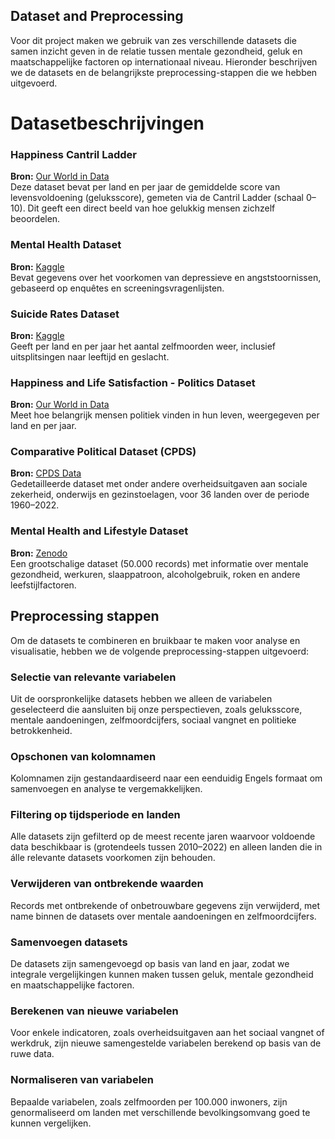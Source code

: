 
## Dataset and Preprocessing
Voor dit project maken we gebruik van zes verschillende datasets die samen inzicht geven in de relatie tussen mentale gezondheid, geluk en maatschappelijke factoren op internationaal niveau. Hieronder beschrijven we de datasets en de belangrijkste preprocessing-stappen die we hebben uitgevoerd.

# Datasetbeschrijvingen
### Happiness Cantril Ladder  
**Bron:** [Our World in Data](https://ourworldindata.org/grapher/happiness-cantril-ladder)  
Deze dataset bevat per land en per jaar de gemiddelde score van levensvoldoening (geluksscore), gemeten via de Cantril Ladder (schaal 0–10). Dit geeft een direct beeld van hoe gelukkig mensen zichzelf beoordelen.

### Mental Health Dataset  
**Bron:** [Kaggle](https://www.kaggle.com/datasets/imtkaggleteam/mental-health)  
Bevat gegevens over het voorkomen van depressieve en angststoornissen, gebaseerd op enquêtes en screeningsvragenlijsten.

### Suicide Rates Dataset  
**Bron:** [Kaggle](https://www.kaggle.com/code/lmorgan95/r-suicide-rates-in-depth-stats-insights/input)  
Geeft per land en per jaar het aantal zelfmoorden weer, inclusief uitsplitsingen naar leeftijd en geslacht.

### Happiness and Life Satisfaction - Politics Dataset  
**Bron:** [Our World in Data](https://ourworldindata.org/happiness-and-life-satisfaction)  
Meet hoe belangrijk mensen politiek vinden in hun leven, weergegeven per land en per jaar.

### Comparative Political Dataset (CPDS)  
**Bron:** [CPDS Data](https://cpds-data.org/data/)  
Gedetailleerde dataset met onder andere overheidsuitgaven aan sociale zekerheid, onderwijs en gezinstoelagen, voor 36 landen over de periode 1960–2022.

### Mental Health and Lifestyle Dataset  
**Bron:** [Zenodo](https://zenodo.org/records/14838680)  
Een grootschalige dataset (50.000 records) met informatie over mentale gezondheid, werkuren, slaappatroon, alcoholgebruik, roken en andere leefstijlfactoren.


## Preprocessing stappen

Om de datasets te combineren en bruikbaar te maken voor analyse en visualisatie, hebben we de volgende preprocessing-stappen uitgevoerd:

### Selectie van relevante variabelen
Uit de oorspronkelijke datasets hebben we alleen de variabelen geselecteerd die aansluiten bij onze perspectieven, zoals geluksscore, mentale aandoeningen, zelfmoordcijfers, sociaal vangnet en politieke betrokkenheid.

### Opschonen van kolomnamen
Kolomnamen zijn gestandaardiseerd naar een eenduidig Engels formaat om samenvoegen en analyse te vergemakkelijken.

### Filtering op tijdsperiode en landen
Alle datasets zijn gefilterd op de meest recente jaren waarvoor voldoende data beschikbaar is (grotendeels tussen 2010–2022) en alleen landen die in álle relevante datasets voorkomen zijn behouden.

### Verwijderen van ontbrekende waarden
Records met ontbrekende of onbetrouwbare gegevens zijn verwijderd, met name binnen de datasets over mentale aandoeningen en zelfmoordcijfers.

### Samenvoegen datasets
De datasets zijn samengevoegd op basis van land en jaar, zodat we integrale vergelijkingen kunnen maken tussen geluk, mentale gezondheid en maatschappelijke factoren.

### Berekenen van nieuwe variabelen
Voor enkele indicatoren, zoals overheidsuitgaven aan het sociaal vangnet of werkdruk, zijn nieuwe samengestelde variabelen berekend op basis van de ruwe data.

### Normaliseren van variabelen
Bepaalde variabelen, zoals zelfmoorden per 100.000 inwoners, zijn genormaliseerd om landen met verschillende bevolkingsomvang goed te kunnen vergelijken.


